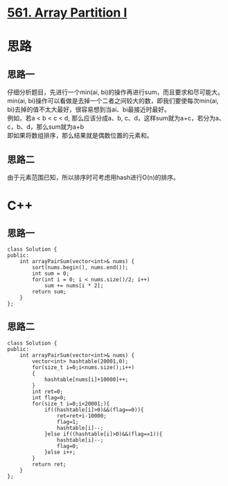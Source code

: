 # [561. Array Partition I](https://leetcode.com/problems/array-partition-i/description/)
# 思路
## 思路一
仔细分析题目，先进行一个min(ai, bi)的操作再进行sum，而且要求和尽可能大。   
min(ai, bi)操作可以看做是去掉一个二者之间较大的数，即我们要使每次min(ai, bi)去掉的值不太大最好，很容易想到当ai、bi最接近时最好。  
例如，若a < b < c < d, 那么应该分成a、b, c、d，这样sum就为a+c，若分为a、c，b、d，那么sum就为a+b  
即如果将数组排序，那么结果就是偶数位置的元素和。
## 思路二
由于元素范围已知，所以排序时可考虑用hash进行O(n)的排序。

# C++
## 思路一
```
class Solution {
public:
    int arrayPairSum(vector<int>& nums) {
        sort(nums.begin(), nums.end());
        int sum = 0;
        for(int i = 0; i < nums.size()/2; i++)
            sum += nums[i * 2];
        return sum;
    }
};
```
## 思路二
```
class Solution {
public:
    int arrayPairSum(vector<int>& nums) {
        vector<int> hashtable(20001,0);
        for(size_t i=0;i<nums.size();i++)
        {
            hashtable[nums[i]+10000]++;
        }
        int ret=0;
        int flag=0;
        for(size_t i=0;i<20001;){
            if((hashtable[i]>0)&&(flag==0)){
                ret=ret+i-10000;
                flag=1;
                hashtable[i]--;
            }else if((hashtable[i]>0)&&(flag==1)){
                hashtable[i]--;
                flag=0;
            }else i++;
        }
        return ret;
    }
};
```
